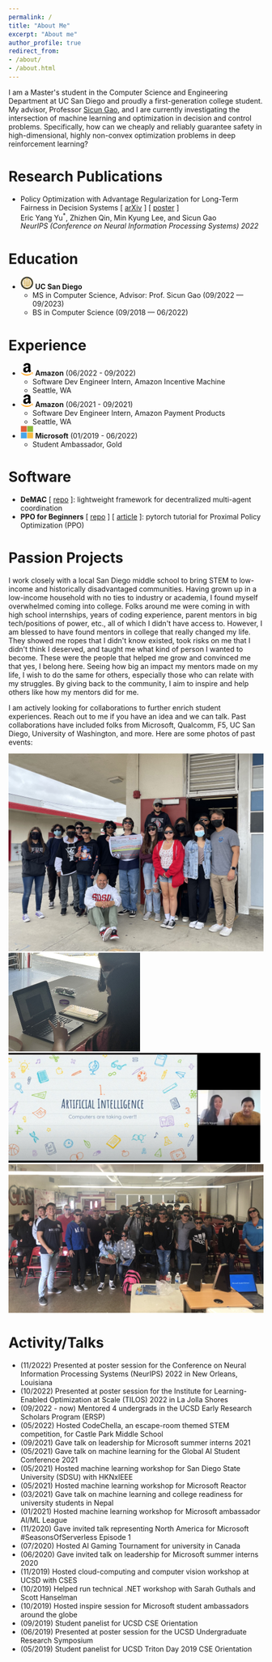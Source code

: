 ```yaml
---
permalink: /
title: "About Me"
excerpt: "About me"
author_profile: true
redirect_from:
- /about/
- /about.html
---
```

I am a Master's student in the Computer Science and Engineering Department at UC San Diego and proudly a first-generation college student. 
My advisor, Professor [Sicun Gao](https://scungao.github.io/), and I are currently investigating the intersection of machine learning and
optimization in decision and control problems. Specifically, how can we cheaply and reliably guarantee safety in high-dimensional, highly non-convex
optimization problems in deep reinforcement learning?

# Research Publications
- Policy Optimization with Advantage Regularization for Long-Term Fairness in Decision Systems [ [arXiv](https://arxiv.org/abs/2210.12546) ] [ [poster](../images/neurips_poster_arppo.pdf) ]\
Eric Yang Yu<sup>*</sup>, Zhizhen Qin, Min Kyung Lee, and Sicun Gao\
_NeurIPS (Conference on Neural Information Processing Systems) 2022_

# Education
- <img src="./images/ucsd.png" width="25"> **UC San Diego**
  - MS in Computer Science, Advisor: Prof. Sicun Gao (09/2022 &mdash; 09/2023)
  - BS in Computer Science (09/2018 &mdash; 06/2022)

# Experience
- <img src="./images/amazon.png" width="25"> **Amazon** (06/2022 - 09/2022)
  - Software Dev Engineer Intern, Amazon Incentive Machine
  - Seattle, WA
- <img src="./images/amazon.png" width="25"> **Amazon** (06/2021 - 09/2021)
  - Software Dev Engineer Intern, Amazon Payment Products
  - Seattle, WA
- <img src="./images/microsoft.png" width="25"> **Microsoft** (01/2019 - 06/2022)
  - Student Ambassador, Gold

# Software
- **DeMAC** [ [repo](https://github.com/ericyangyu/DeMAC) ]: lightweight framework for decentralized multi-agent coordination
- **PPO for Beginners** [ [repo](https://github.com/ericyangyu/PPO-for-Beginners) ] [ [article](https://medium.com/analytics-vidhya/coding-ppo-from-scratch-with-pytorch-part-1-4-613dfc1b14c8) ]: pytorch tutorial for Proximal Policy Optimization (PPO)

# Passion Projects
I work closely with a local San Diego middle school to bring STEM to low-income and historically disadvantaged communities.
Having grown up in a low-income household with no ties to industry or academia, I found myself overwhelmed coming into college.
Folks around me were coming in with high school internships, years of coding experience, parent mentors in big tech/positions of power, etc.,
all of which I didn't have access to. However, I am blessed to have found mentors in college that really changed my life. 
They showed me ropes that I didn't know existed, took risks on me that I didn't think I deserved, and taught me what kind of person I wanted to become.
These were the people that helped me grow and convinced me that yes, I belong here. Seeing how big an impact my mentors made on my life, 
I wish to do the same for others, especially those who can relate with my struggles. By giving back to the community, I aim to inspire and 
help others like how my mentors did for me. 

I am actively looking for collaborations to further enrich student experiences. Reach out to me if you have an idea
and we can talk. Past collaborations have included folks from Microsoft, Qualcomm, F5, UC San Diego, University of Washington, and more. 
Here are some photos of past events:

<img src="./images/cpm/cpm_052722_0.jpg">
<img src="./images/cpm/cpm_052821_3.jpg" width="260">
<img src="./images/cpm/cpm_052321_inspire_1.jpg" width="500">
<img src="./images/cpm/cpm_022020_0.JPG">

# Activity/Talks 
- (11/2022) Presented at poster session for the Conference on Neural Information Processing Systems (NeurIPS) 2022 in New Orleans, Louisiana
- (10/2022) Presented at poster session for the Institute for Learning-Enabled Optimization at Scale (TILOS) 2022 in La Jolla Shores
- (09/2022 - now) Mentored 4 undergrads in the UCSD Early Research Scholars Program (ERSP)
- (05/2022) Hosted CodeChella, an escape-room themed STEM competition, for Castle Park Middle School
- (09/2021) Gave talk on leadership for Microsoft summer interns 2021
- (05/2021) Gave talk on machine learning for the Global AI Student Conference 2021
- (05/2021) Hosted machine learning workshop for San Diego State University (SDSU) with HKNxIEEE
- (05/2021) Hosted machine learning workshop for Microsoft Reactor
- (03/2021) Gave talk on machine learning and college readiness for university students in Nepal
- (01/2021) Hosted machine learning workshop for Microsoft ambassador AI/ML League
- (11/2020) Gave invited talk representing North America for Microsoft #SeasonsOfServerless Episode 1
- (07/2020) Hosted AI Gaming Tournament for university in Canada
- (06/2020) Gave invited talk on leadership for Microsoft summer interns 2020
- (11/2019) Hosted cloud-computing and computer vision workshop at UCSD with CSES
- (10/2019) Helped run technical .NET workshop with Sarah Guthals and Scott Hanselman
- (10/2019) Hosted inspire session for Microsoft student ambassadors around the globe
- (09/2019) Student panelist for UCSD CSE Orientation
- (06/2019) Presented at poster session for the UCSD Undergraduate Research Symposium
- (05/2019) Student panelist for UCSD Triton Day 2019 CSE Orientation
